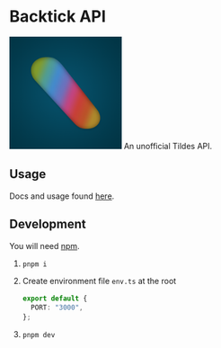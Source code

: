 # Backtick API

<img src="https://github.com/asnewman/backtickapi/blob/main/backtickAPI.png?raw=true" alt="backtick logo" width="200"/>
An unofficial Tildes API.

## Usage

Docs and usage found [here](https://rapidapi.com/asnewman/api/backtick-api).

## Development

You will need [npm](https://pnpm.io/installation).

1. `pnpm i`
2. Create environment file `env.ts` at the root

    ```ts
    export default {
      PORT: "3000",
    };
    ```
3. `pnpm dev`

